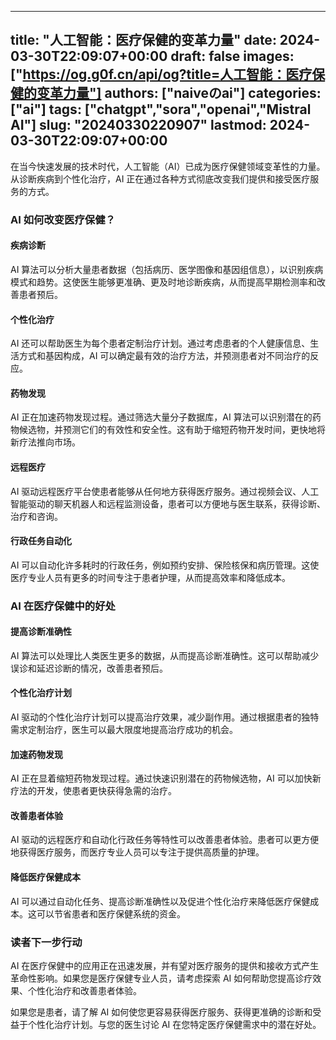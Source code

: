 
---
title: "人工智能：医疗保健的变革力量"
date: 2024-03-30T22:09:07+00:00
draft: false
images: ["https://og.g0f.cn/api/og?title=人工智能：医疗保健的变革力量"]
authors: ["naiveのai"]
categories: ["ai"]
tags: ["chatgpt","sora","openai","Mistral AI"]
slug: "20240330220907"
lastmod: 2024-03-30T22:09:07+00:00
---
在当今快速发展的技术时代，人工智能（AI）已成为医疗保健领域变革性的力量。从诊断疾病到个性化治疗，AI 正在通过各种方式彻底改变我们提供和接受医疗服务的方式。

### AI 如何改变医疗保健？

#### 疾病诊断

AI 算法可以分析大量患者数据（包括病历、医学图像和基因组信息），以识别疾病模式和趋势。这使医生能够更准确、更及时地诊断疾病，从而提高早期检测率和改善患者预后。

#### 个性化治疗

AI 还可以帮助医生为每个患者定制治疗计划。通过考虑患者的个人健康信息、生活方式和基因构成，AI 可以确定最有效的治疗方法，并预测患者对不同治疗的反应。

#### 药物发现

AI 正在加速药物发现过程。通过筛选大量分子数据库，AI 算法可以识别潜在的药物候选物，并预测它们的有效性和安全性。这有助于缩短药物开发时间，更快地将新疗法推向市场。

#### 远程医疗

AI 驱动远程医疗平台使患者能够从任何地方获得医疗服务。通过视频会议、人工智能驱动的聊天机器人和远程监测设备，患者可以方便地与医生联系，获得诊断、治疗和咨询。

#### 行政任务自动化

AI 可以自动化许多耗时的行政任务，例如预约安排、保险核保和病历管理。这使医疗专业人员有更多的时间专注于患者护理，从而提高效率和降低成本。

### AI 在医疗保健中的好处

#### 提高诊断准确性

AI 算法可以处理比人类医生更多的数据，从而提高诊断准确性。这可以帮助减少误诊和延迟诊断的情况，改善患者预后。

#### 个性化治疗计划

AI 驱动的个性化治疗计划可以提高治疗效果，减少副作用。通过根据患者的独特需求定制治疗，医生可以最大限度地提高治疗成功的机会。

#### 加速药物发现

AI 正在显着缩短药物发现过程。通过快速识别潜在的药物候选物，AI 可以加快新疗法的开发，使患者更快获得急需的治疗。

#### 改善患者体验

AI 驱动的远程医疗和自动化行政任务等特性可以改善患者体验。患者可以更方便地获得医疗服务，而医疗专业人员可以专注于提供高质量的护理。

#### 降低医疗保健成本

AI 可以通过自动化任务、提高诊断准确性以及促进个性化治疗来降低医疗保健成本。这可以节省患者和医疗保健系统的资金。

### 读者下一步行动

AI 在医疗保健中的应用正在迅速发展，并有望对医疗服务的提供和接收方式产生革命性影响。如果您是医疗保健专业人员，请考虑探索 AI 如何帮助您提高诊疗效果、个性化治疗和改善患者体验。

如果您是患者，请了解 AI 如何使您更容易获得医疗服务、获得更准确的诊断和受益于个性化治疗计划。与您的医生讨论 AI 在您特定医疗保健需求中的潜在好处。